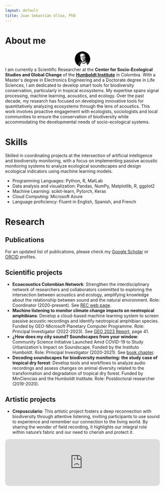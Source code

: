 ```yaml
---
layout: default
title: Juan Sebastián Ulloa, PhD
---
```


# About me
<img src="/assets/profile_photo.jpeg" alt="Profile Image" 
     style="width: 50px; height: 50px; border-radius: 50%; object-fit: cover; display: block; margin: 0 auto;">
I am currently a Scientific Researcher at the **Center for Socio-Ecological Studies and Global Change** of the **[Humboldt Institute](https://www.humboldt.org.co/)** in Colombia. With a Master's degree in Electronics Engineering and a Doctorate degree in Life Sciences, I am dedicated to develop smart tools for biodiversity conservation, particularly in tropical ecosystems. My expertise spans signal processing, machine learning, acoustics, and ecology. Over the past decade, my research has focused on developing innovative tools for quantitatively analyzing ecosystems through the lens of acoustics. This work involves proactive engagement with ecologists, sociologists and local communities to ensure the conservation of biodiversity while accommodating the developmental needs of socio-ecological systems.

# Skills
Skilled in coordinating projects at the intersection of artificial intelligence and biodiversity monitoring, with a focus on implementing passive acoustic monitoring systems to analyze ecological soundscapes and design ecological indicators using machine learning models.
* Programming Languages: Python, R, MatLab
* Data analysis and visualization: Pandas, NumPy, Matplotlib, R, ggplot2
* Machine Learning: scikit-learn, Pytorch, Keras
* Cloud Computing: Microsoft Azure
* Language proficiency: Fluent in English, Spanish, and French

# Research
## Publications
For an updated list of publications, please check my [Google Scholar](https://scholar.google.com/citations?user=xdHmzxcAAAAJ&hl=en&oi=ao) or [ORCID](https://orcid.org/0000-0001-5666-6942) profiles.

## Scientific projects
* **Ecoacoustics Colombian Network**: Strengthen the interdisciplinary network of researchers and collaborators committed to exploring the intersection between acoustics and ecology, amplifying knowledge about the relationship between sound and the natural environment. Role: Coordinator (2020-present). See [REC web page](https://redecoacustica.org/).
* **Machine listening to monitor climate change impacts on neotropical amphibians**: Develop a cloud-based machine learning system to screen passive acoustic recordings and identify neotropical amphibian species. Funded by GEO-Microsoft Planetary Computer Programme. Role: Principal Investigator  (2022-2023). See [GEO 2023 Report](https://earthobservations.org/storage/app/media/documents/Events/GEO-Week-2023/GEO%202023%20Highlights%20Report.pdf), page 41.
* **¿How does my city sound? Soundscapes from your window**: Community Science Initiative Launched Amid COVID-19 to Study Urbanization's Impact on Soundscape. Funded by the Instituto Humboldt. Role: Principal Investigator (2020-2021). See [book chapter](https://proyectos.humboldt.org.co/biodivercitiesby2030/pdf/exp-the-sounds-of-the-city.pdf).
* **Decoding soundscapes for biodiversity monitoring: the study case of tropical dry forest**: Develop tools and workflows to analyze audio recordings and assess changes on animal diversity related to the transformation and degradation of tropical dry forest. Funded by MinCiencias and the Humboldt Institute. Role: Postdoctoral researcher (2019-2020).


## Artistic projects
* **Crepusculario**: This artistic project fosters a deep reconnection with biodiversity through attentive listening, inviting participants to use sound to experience and remember our connection to the living world. By sharing the wonder of field recording, it highlights our integral role within nature’s fabric and our need to cherish and protect it. 
<iframe style="border-radius:12px" src="https://open.spotify.com/embed/show/6if6tzlPSLMkmmCLkAwJXH?utm_source=generator" width="100%" height="152" frameBorder="0" allowfullscreen="" allow="autoplay; clipboard-write; encrypted-media; fullscreen; picture-in-picture" loading="lazy"></iframe>